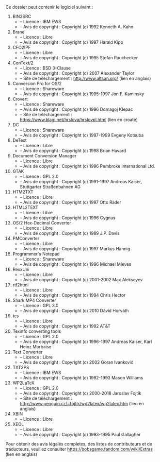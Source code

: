 ﻿Ce dossier peut contenir le logiciel suivant :

1. BIN2SRC
   - – Licence : IBM EWS
   - – Avis de copyright : Copyright (c) 1992 Kenneth A. Kahn
2. Brane
   - – Licence : Libre
   - – Avis de copyright : Copyright (c) 1997 Harald Kipp
3. CFO2IPF
   - – Licence : Libre
   - – Avis de copyright : Copyright (c) 1995 Stefan Rauchecker
4. ConText/2
   - – Licence : BSD 3-Clause
   - – Avis de copyright : Copyright (c) 2007 Alexander Taylor
   - – Site de téléchargement : http://www.altsan.org/ (lien en anglais)
5. Conversion Pro for OS/2
   - – Licence : Shareware
   - – Avis de copyright : Copyright (c) 1995-1997 Jon F. Kaminsky
6. Crovert
   - – Licence : Shareware
   - – Avis de copyright : Copyright (c) 1996 Domagoj Klepac
   - – Site de téléchargement : https://www.blagi.net/hrslova/hrslovpl.html (lien en croate)
7. DC
   - – Licence : Shareware
   - – Avis de copyright : Copyright (c) 1997-1999 Evgeny Kotsuba
8. DeText
   - – Licence : Libre
   - – Avis de copyright : Copyright (c) 1998 Brian Havard
9. Document Conversion Manager
   - – Licence : Libre
   - – Avis de copyright : Copyright (c) 1996 Pembroke International Ltd.
10. GTAK
    - – Licence : GPL 2.0
    - – Avis de copyright : Copyright (c) 1991-1997 Andreas Kaiser, Stuttgarter Straßenbahnen AG
11. HTM2TXT
    - – Licence : Libre
    - – Avis de copyright : Copyright (c) 1997 Otto Räder
12. HTML2TEXT
    - – Licence : Libre
    - – Avis de copyright : Copyright (c) 1996 Cygnus
13. OS/2 Hex-Decimal Converter
    - – Licence : Libre
    - – Avis de copyright : Copyright (c) 1989 J.P. Davis
14. PMConverter
    - – Licence : Libre
    - – Avis de copyright : Copyright (c) 1997 Markus Hannig
15. Programmer's Notepad
    - – Licence : Shareware
    - – Avis de copyright : Copyright (c) 1996 Michael Mieves
16. RexxUni
    - – Licence : Libre
    - – Avis de copyright : Copyright (c) 2001-2002 Max Alekseyev
17. rtf2html
    - – Licence : Libre
    - – Avis de copyright : Copyright (c) 1994 Chris Hector
18. Shark MP4 Converter
    - – Licence : GPL 3.0
    - – Avis de copyright : Copyright (c) 2010 Dávid Horváth
19. tcs
    - – Licence : Libre
    - – Avis de copyright : Copyright (c) 1992 AT&T
20. Texinfo converting tools
    - – Licence : GPL 2.0
    - – Avis de copyright : Copyright (c) 1996-1997 Andreas Kaiser, Karl Heinz Marbaise
21. Text Converter
    - – Licence : Libre
    - – Avis de copyright : Copyright (c) 2002 Goran Ivanković
22. TXT2PS
    - – Licence : IBM EWS
    - – Avis de copyright : Copyright (c) 1992-1993 Mason Williams
23. WP2LaTeX
    - – Licence : GPL 2.0
    - – Avis de copyright : Copyright (c) 2000-2018 Jaroslav Fojtík
    - – Site de téléchargement : http://www.penguin.cz/~fojtik/wp2latex/wp2latex.htm (lien en anglais)
24. XBIN
    - – Licence : Libre
25. XEOL
    - – Licence : Libre
    - – Avis de copyright : Copyright (c) 1993-1995 Paul Gallagher

Pour obtenir des avis légalés completes, des listes de contributeurs et de traducteurs, veuillez consulter https://bobsgame.fandom.com/wiki/Extras (lien en anglais)
